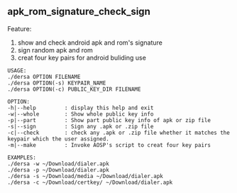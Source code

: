 ## apk_rom_signature_check_sign
Feature:  
1. show and check android apk and rom's signature  
2. sign random apk and rom  
3. creat four key pairs for android buliding use

```
USAGE:
./dersa OPTION FILENAME
./dersa OPTION(-s) KEYPAIR_NAME
./dersa OPTION(-c) PUBLIC_KEY_DIR FILENAME

OPTION:
-h|--help         : display this help and exit
-w|--whole        : Show whole public key info
-p|--part         : Show part public key info of apk or zip file
-s|--sign         : Sign any .apk or .zip file
-c|--check        : check any .apk or .zip file whether it matches the keypair which the user assigned.
-m|--make         : Invoke AOSP's script to creat four key pairs

EXAMPLES:
./dersa -w ~/Download/dialer.apk
./dersa -p ~/Download/dialer.apk
./dersa -s ~/Download/media ~/Download/dialer.apk
./dersa -c ~/Download/certkey/ ~/Download/dialer.apk
```
